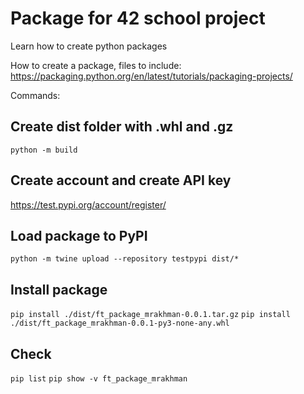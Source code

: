 # Package for 42 school project
Learn how to create python packages

How to create a package, files to include:
https://packaging.python.org/en/latest/tutorials/packaging-projects/

Commands:

## Create dist folder with .whl and .gz
`python -m build`

## Create account and create API key
https://test.pypi.org/account/register/

## Load package to PyPI
`python -m twine upload --repository testpypi dist/*`

## Install package
`pip install ./dist/ft_package_mrakhman-0.0.1.tar.gz`
`pip install ./dist/ft_package_mrakhman-0.0.1-py3-none-any.whl`

## Check 
`pip list`
`pip show -v ft_package_mrakhman`
